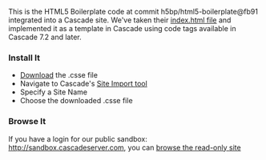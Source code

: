 
This is the HTML5 Boilerplate code at commit h5bp/html5-boilerplate@fb91 integrated into a Cascade site. We've taken their [index.html file](https://github.com/h5bp/html5-boilerplate/blob/fb9166461b4e23905ca9eddadeafd9895db0629f/index.html) and implemented it as a template in Cascade using code tags available in Cascade 7.2 and later.

### Install It

- [Download](https://github.com/hannonhill/Example-Sites/raw/master/HTML5-Boilerplate/html5%20boilerplate.csse) the .csse file
- Navigate to Cascade's [Site Import tool](http://www.hannonhill.com/kb/Site-Import-Export/index.html#site-import)
- Specify a Site Name
- Choose the downloaded .csse file

### Browse It

If you have a login for our public sandbox: http://sandbox.cascadeserver.com, you can [browse the read-only site](http://sandbox.cascadeserver.com/entity/open.act?id=25e51ac30a7aa62645b5ff658c18bd1b&type=folder)